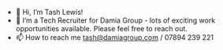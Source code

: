 - 👋 Hi, I’m Tash Lewis! 
- 👀 I’m a Tech Recruiter for Damia Group - lots of exciting work opportunities available. Please feel free to reach out.
- 📫 How to reach me tash@damiagroup.com / 07894 239 221

<!---
tashlewisdamia/tashlewisdamia is a ✨ special ✨ repository because its `README.md` (this file) appears on your GitHub profile.
You can click the Preview link to take a look at your changes.
--->
